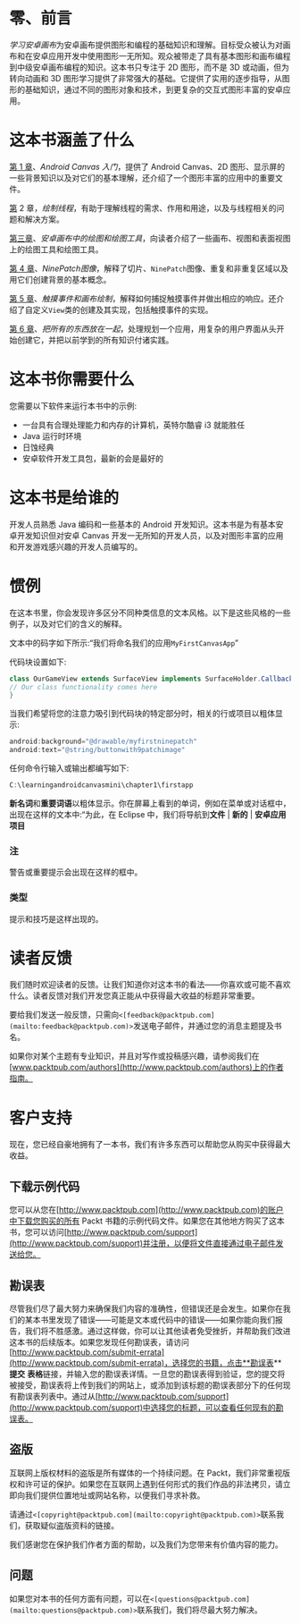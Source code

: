 # 零、前言

*学习安卓画布*为安卓画布提供图形和编程的基础知识和理解。目标受众被认为对画布和在安卓应用开发中使用图形一无所知。观众被带走了具有基本图形和画布编程到中级安卓画布编程的知识。这本书只专注于 2D 图形，而不是 3D 或动画，但为转向动画和 3D 图形学习提供了非常强大的基础。它提供了实用的逐步指导，从图形的基础知识，通过不同的图形对象和技术，到更复杂的交互式图形丰富的安卓应用。

# 这本书涵盖了什么

[第 1 章](1.html "Chapter 1. Getting Started with Android Canvas")、*Android Canvas 入门*，提供了 Android Canvas、2D 图形、显示屏的一些背景知识以及对它们的基本理解，还介绍了一个图形丰富的应用中的重要文件。

[第](2.html "Chapter 2. Drawing Threads") 2 章，*绘制线程*，有助于理解线程的需求、作用和用途，以及与线程相关的问题和解决方案。

[第三章](3.html "Chapter 3. Drawing and Drawables in Android Canvas")、*安卓画布中的绘图和绘图工具*，向读者介绍了一些画布、视图和表面视图上的绘图工具和绘图工具。

[第 4 章](4.html "Chapter 4. NinePatch Images")、*NinePatch图像*，解释了切片、`NinePatch`图像、重复和非重复区域以及用它们创建背景的基本概念。

[第 5 章](5.html "Chapter 5. Touch Events and Drawing on Canvas")、*触摸事件和画布绘制*，解释如何捕捉触摸事件并做出相应的响应。还介绍了自定义`View`类的创建及其实现，包括触摸事件的实现。

[第 6 章](6.html "Chapter 6. Putting it All Together")、*把所有的东西放在一起*，处理规划一个应用，用复杂的用户界面从头开始创建它，并把以前学到的所有知识付诸实践。

# 这本书你需要什么

您需要以下软件来运行本书中的示例:

*   一台具有合理处理能力和内存的计算机，英特尔酷睿 i3 就能胜任
*   Java 运行时环境
*   日蚀经典
*   安卓软件开发工具包，最新的会是最好的

# 这本书是给谁的

开发人员熟悉 Java 编码和一些基本的 Android 开发知识。这本书是为有基本安卓开发知识但对安卓 Canvas 开发一无所知的开发人员，以及对图形丰富的应用和开发游戏感兴趣的开发人员编写的。

# 惯例

在这本书里，你会发现许多区分不同种类信息的文本风格。以下是这些风格的一些例子，以及对它们的含义的解释。

文本中的码字如下所示:“我们将命名我们的应用`MyFirstCanvasApp`”

代码块设置如下:

```java
class OurGameView extends SurfaceView implements SurfaceHolder.Callback {
// Our class functionality comes here
}
```

当我们希望将您的注意力吸引到代码块的特定部分时，相关的行或项目以粗体显示:

```java
android:background="@drawable/myfirstninepatch"
android:text="@string/buttonwith9patchimage"

```

任何命令行输入或输出都编写如下:

```java
C:\learningandroidcanvasmini\chapter1\firstapp

```

**新名词**和**重要词语**以粗体显示。你在屏幕上看到的单词，例如在菜单或对话框中，出现在这样的文本中:“为此，在 Eclipse 中，我们将导航到**文件** | **新的** | **安卓应用项目**

### 注

警告或重要提示会出现在这样的框中。

### 类型

提示和技巧是这样出现的。

# 读者反馈

我们随时欢迎读者的反馈。让我们知道你对这本书的看法——你喜欢或可能不喜欢什么。读者反馈对我们开发您真正能从中获得最大收益的标题非常重要。

要给我们发送一般反馈，只需向`<[feedback@packtpub.com](mailto:feedback@packtpub.com)>`发送电子邮件，并通过您的消息主题提及书名。

如果你对某个主题有专业知识，并且对写作或投稿感兴趣，请参阅我们在[www.packtpub.com/authors](http://www.packtpub.com/authors)上的作者指南。

# 客户支持

现在，您已经自豪地拥有了一本书，我们有许多东西可以帮助您从购买中获得最大收益。

## 下载示例代码

您可以从您在[http://www.packtpub.com](http://www.packtpub.com)的账户中下载您购买的所有 Packt 书籍的示例代码文件。如果您在其他地方购买了这本书，您可以访问[http://www.packtpub.com/support](http://www.packtpub.com/support)并注册，以便将文件直接通过电子邮件发送给您。

## 勘误表

尽管我们尽了最大努力来确保我们内容的准确性，但错误还是会发生。如果你在我们的某本书里发现了错误——可能是文本或代码中的错误——如果你能向我们报告，我们将不胜感激。通过这样做，你可以让其他读者免受挫折，并帮助我们改进这本书的后续版本。如果您发现任何勘误表，请访问[http://www.packtpub.com/submit-errata](http://www.packtpub.com/submit-errata)，选择您的书籍，点击**勘误表** **提交** **表格**链接，并输入您的勘误表详情。一旦您的勘误表得到验证，您的提交将被接受，勘误表将上传到我们的网站上，或添加到该标题的勘误表部分下的任何现有勘误表列表中。通过从[http://www.packtpub.com/support](http://www.packtpub.com/support)中选择您的标题，可以查看任何现有的勘误表。

## 盗版

互联网上版权材料的盗版是所有媒体的一个持续问题。在 Packt，我们非常重视版权和许可证的保护。如果您在互联网上遇到任何形式的我们作品的非法拷贝，请立即向我们提供位置地址或网站名称，以便我们寻求补救。

请通过`<[copyright@packtpub.com](mailto:copyright@packtpub.com)>`联系我们，获取疑似盗版资料的链接。

我们感谢您在保护我们作者方面的帮助，以及我们为您带来有价值内容的能力。

## 问题

如果您对本书的任何方面有问题，可以在`<[questions@packtpub.com](mailto:questions@packtpub.com)>`联系我们，我们将尽最大努力解决。